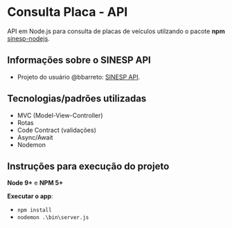# Consulta Placa - API

API em Node.js para consulta de placas de veículos utilzando o pacote **npm** [sinesp-nodejs](https://github.com/bbarreto/sinesp-api).

##  Informações sobre o SINESP API

- Projeto do usuário @bbarreto: [SINESP API](https://github.com/bbarreto/sinesp-api).

## Tecnologias/padrões utilizadas

* MVC (Model-View-Controller)
* Rotas
* Code Contract (validações)
* Async/Await
* Nodemon

## Instruções para execução do projeto

**Node 9+** e **NPM 5+**

**Executar o app**:
 - `npm install`
 - `nodemon .\bin\server.js`